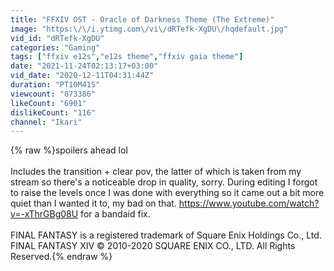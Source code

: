```yaml
---
title: "FFXIV OST - Oracle of Darkness Theme (The Extreme)"
image: "https:\/\/i.ytimg.com\/vi\/dRTefk-XgDU\/hqdefault.jpg"
vid_id: "dRTefk-XgDU"
categories: "Gaming"
tags: ["ffxiv e12s","e12s theme","ffxiv gaia theme"]
date: "2021-11-24T02:13:17+03:00"
vid_date: "2020-12-11T04:31:44Z"
duration: "PT10M41S"
viewcount: "873386"
likeCount: "6901"
dislikeCount: "116"
channel: "Ikari"
---
```

{% raw %}spoilers ahead lol<br /><br />Includes the transition + clear pov, the latter of which is taken from my stream so there's a noticeable drop in quality, sorry. During editing I forgot to raise the levels once I was done with everything so it came out a bit more quiet than I wanted it to, my bad on that. <a rel="nofollow" target="blank" href="https://www.youtube.com/watch?v=-xThrGBg08U">https://www.youtube.com/watch?v=-xThrGBg08U</a> for a bandaid fix.<br /><br />FINAL FANTASY is a registered trademark of Square Enix Holdings Co., Ltd.<br />FINAL FANTASY XIV © 2010-2020 SQUARE ENIX CO., LTD. All Rights Reserved.{% endraw %}

